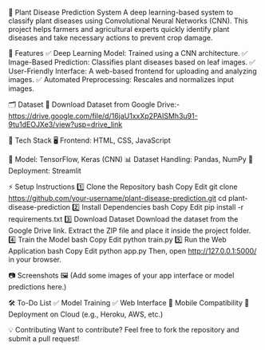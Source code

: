 📌 Plant Disease Prediction System
A deep learning-based system to classify plant diseases using Convolutional Neural Networks (CNN). This project helps farmers and agricultural experts quickly identify plant diseases and take necessary actions to prevent crop damage.

🚀 Features
✅ Deep Learning Model: Trained using a CNN architecture.
✅ Image-Based Prediction: Classifies plant diseases based on leaf images.
✅ User-Friendly Interface: A web-based frontend for uploading and analyzing images.
✅ Automated Preprocessing: Rescales and normalizes input images.

🗂️ Dataset
🔗 Download Dataset from Google Drive:- https://drive.google.com/file/d/16jaU1xxXp2PAISMh3u91-9tu1dEOJXe3/view?usp=drive_link

📌 Tech Stack
🖥 Frontend: HTML, CSS, JavaScript

🧠 Model: TensorFlow, Keras (CNN)
📊 Dataset Handling: Pandas, NumPy
📌 Deployment: Streamlit

⚡ Setup Instructions
1️⃣ Clone the Repository
bash
Copy
Edit
git clone https://github.com/your-username/plant-disease-prediction.git
cd plant-disease-prediction
2️⃣ Install Dependencies
bash
Copy
Edit
pip install -r requirements.txt
3️⃣ Download Dataset
Download the dataset from the Google Drive link.
Extract the ZIP file and place it inside the project folder.
4️⃣ Train the Model
bash
Copy
Edit
python train.py
5️⃣ Run the Web Application
bash
Copy
Edit
python app.py
Then, open http://127.0.0.1:5000/ in your browser.

📷 Screenshots
🖼️ (Add some images of your app interface or model predictions here.)

🛠️ To-Do List
✅ Model Training
✅ Web Interface
🔲 Mobile Compatibility
🔲 Deployment on Cloud (e.g., Heroku, AWS, etc.)

💡 Contributing
Want to contribute? Feel free to fork the repository and submit a pull request!

